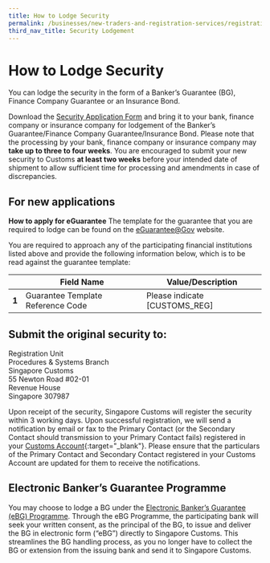 ```yaml
---
title: How to Lodge Security
permalink: /businesses/new-traders-and-registration-services/registration-services/security-lodgement/how-to-lodge-security/
third_nav_title: Security Lodgement
---
```

# How to Lodge Security 

You can lodge the security in the form of a Banker’s Guarantee (BG), Finance Company Guarantee or an Insurance Bond.

Download the [Security Application Form](/eservices/customs-forms-and-service-links) and bring it to your bank, finance company or insurance company for lodgement of the Banker’s Guarantee/Finance Company Guarantee/Insurance Bond. Please note that the processing by your bank, finance company or insurance company may **take up to three to four weeks**. You are encouraged to submit your new security to Customs **at least two weeks** before your intended date of shipment to allow sufficient time for processing and amendments in case of discrepancies.

## For new applications
**How to apply for eGuarantee** 
The template for the guarantee that you are required to lodge can be found on the [eGuarantee@Gov](http://www.eguarantee.gov.sg/) website. 

You are required to approach any of the participating financial institutions listed above and provide the following information below, which is to be read against the guarantee template:

|  |**Field Name**|**Value/Description**  |
|--|--|--|
|**1**|Guarantee Template Reference Code |Please indicate [CUSTOMS_REG]|




## Submit the original security to:

Registration Unit <br>
Procedures & Systems Branch  
Singapore Customs  
55 Newton Road #02-01   
Revenue House  
Singapore 307987

Upon receipt of the security, Singapore Customs will register the security within 3 working days. Upon successful registration, we will send a notification by email or fax to the Primary Contact (or the Secondary Contact should transmission to your Primary Contact fails) registered in your  [Customs Account](https://www.tradenet.gov.sg/TN41EFORM/tds/sp/splogin.do?action=init_acct){:target="_blank"}. Please ensure that the particulars of the Primary Contact and Secondary Contact registered in your Customs Account are updated for them to receive the notifications.

## Electronic Banker’s Guarantee Programme
You may choose to lodge a BG under the [Electronic Banker’s Guarantee (eBG) Programme](/businesses/new-traders-and-registration-services/registration-services/security-lodgement/Electronic-bankers-guarantee-programme). Through the eBG Programme, the participating bank will seek your written consent, as the principal of the BG, to issue and deliver the BG in electronic form (“eBG”) directly to Singapore Customs.  This streamlines the BG handling process, as you no longer have to collect the BG or extension from the issuing bank and send it to Singapore Customs.